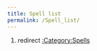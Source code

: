 ```yaml
---
title: Spell list
permalink: /Spell_list/
---
```


1.  redirect [:Category:Spells](:Category:Spells "wikilink")